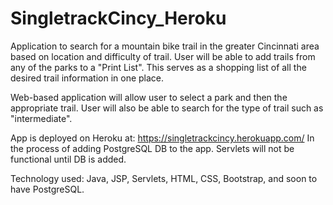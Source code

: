 # SingletrackCincy_Heroku
Application to search for a mountain bike trail in the greater Cincinnati area based on location and difficulty of trail. User will be able to add trails from any of the parks to a "Print List". This serves as a shopping list of all the desired trail information in one place.

Web-based application will allow user to select a park and then the appropriate trail. User will also be able to search for the type of trail such as "intermediate".

App is deployed on Heroku at:   https://singletrackcincy.herokuapp.com/
In the process of adding PostgreSQL DB to the app.  Servlets will not be functional until DB is added.

Technology used: Java, JSP, Servlets, HTML, CSS, Bootstrap, and soon to have PostgreSQL.  